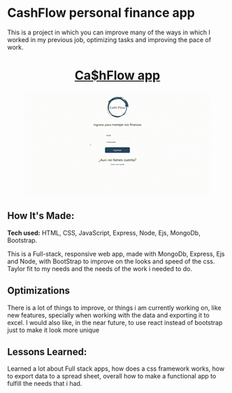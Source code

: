 # CashFlow personal finance app
This is a project in which you can improve many of the ways in which I worked in my previous job, optimizing tasks and improving the pace of work.

<h1 align="center"><a href=""> Ca$hFlow app </a></h1>
<p align="center">
  <img src="https://raw.githubusercontent.com/andresgonzalezarbildi/CashFlowApp/main/CashFlow%20.gif" alt="Web's gif" />
</p>


## How It's Made:

**Tech used:** HTML, CSS, JavaScript, Express, Node, Ejs, MongoDb, Bootstrap.

This is a Full-stack, responsive web app, made with MongoDb, Express, Ejs and Node, with BootStrap to improve on the looks and speed of the css. Taylor fit to my needs and the needs of the work i needed to do.

## Optimizations

There is a lot of things to improve, or things i am currently working on, like new features, specially when working with the data and exporting it to excel.
I would also like, in the near future, to use react instead of bootstrap just to make it look more unique

## Lessons Learned:

Learned a lot about Full stack apps, how does a css framework works, how to export data to a spread sheet, overall how to make a functional app to fulfill the needs that i had.
